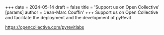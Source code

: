 +++
date = 2024-05-14
draft = false
title = 'Support us on Open Collective'
[params]
  author = 'Jean-Marc Couffin'
+++
Support us on Open Collective and facilitate the deployment and the development of pyRevit

https://opencollective.com/pyrevitlabs
